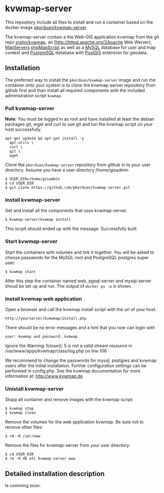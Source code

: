 # kvwmap-server

This repository include all files to install and run a container based on the docker
image [pkorduan/kvwmap-server](https://registry.hub.docker.com/u/pkorduan/kvwmap-server/).

The kvwmap-server contain a the Web-GIS application kvwmap from the git repo [srahn/kvwmap](https://github.com/srahn/kvwmap), an [http://httpd.apache.org/](Apache Web Werver),
[MapServers](http://mapserver.org/) [phpMapScript](http://mapserver.org/mapscript/php/index.html)
as well as a [MySQL](http://www.mysql.com/) database for user and map context and [PostgreSQL](http://www.postgres.org) database with [PostGIS](http://www.postgis.org) extension
for geodata.

## Installation
The preferred way to install the `pkorduan/kvwmap-server` image and run the container onto
your system is to clone the kvwmap-server repository from github first and than install
all required components with the included administration script `kvwmap`.

### Pull kvwmap-server
**Note:** You must be logged in as root and have installed at least the debian
packages git, wget and curl to use git and run the kvwmap script on your host successfully.

```
apt-get update && apt-get install -y 
  apt-utils \
  curl \
  git \
  wget
```

Clone the `pkorduan/kvwmap-server` repository from github in to your user
directory. Assume you have a user directory /home/gisadmin

```
$ USER_DIR=/home/gisadmin
$ cd USER_DIR
$ git clone https://github.com/pkorduan/kvwmap-server.git
```
### Install kvwmap-server
Get and install all the components that uses kvwmap-server.

```
$ kvwmap-server/kvwmap install
```

This scrpit should ended up with the message: Successfully built

### Start kvwmap-server
Start the containers with volumes and link it together. You will be asked to
choose passwords for the MySQL root and PostgreSQL postgres super user.

```
$ kvwmap start
```

After this step the container named web, pgsql-server and mysql-server shoud be
set up and run. The output of `docker ps -a` is shown.

### Install kvwmap web application
Open a browser and call the kvwmap install script with the url of your host.

`http://yourserver/kvmwmap/install.php`

There should be no error messages and a hint that you now can login with

`user: kvwmap and password: kvmwap`

Ignore the Warning: fclose(): 5 is not a valid stream resource in /var/www/apps/kvwmap/class/log.php on line 106

We recommend to change the passwords for mysql, postgres and kvwmap users
after the initial installation. Further configuration settings can be performed
in config.php. See the kvwmap documentation for more information at:
<http://www.kvwmap.de>

### Unistall kvwmap-server
Stopp all container and remove images with the kvwmap script:

```
$ kvwmap stop
$ kvwmap clean
```

Remove the volumes for the web application kvwmap. Be sure not to remove other
files:

```
$ rm -R /var/www
```

Remove the files for kvwmap-server from your user directory:

```
$ cd USER_DIR
$ rm -R db etc kvwmap-server www
```

## Detailed installation description

Is comming soon.
